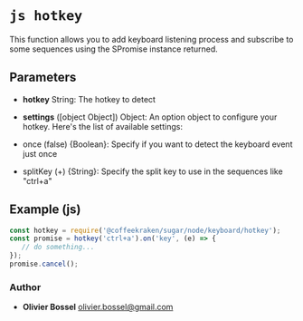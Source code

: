 


<!-- @namespace    sugar.node.keyboard -->
<!-- @name    hotkey -->

# ```js hotkey ```


This function allows you to add keyboard listening process and subscribe to some sequences
using the SPromise instance returned.

## Parameters

- **hotkey**  String: The hotkey to detect

- **settings** ([object Object]) Object: An option object to configure your hotkey. Here's the list of available settings:
- once (false) {Boolean}: Specify if you want to detect the keyboard event just once
- splitKey (+) {String}: Specify the split key to use in the sequences like "ctrl+a"


## Example (js)

```js
const hotkey = require('@coffeekraken/sugar/node/keyboard/hotkey');
const promise = hotkey('ctrl+a').on('key', (e) => {
   // do something...
});
promise.cancel();
```


### Author
- **Olivier Bossel** <a href="mailto:olivier.bossel@gmail.com">olivier.bossel@gmail.com</a> 



